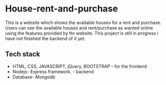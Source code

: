 # House-rent-and-purchase

This is a website which shows the available houses for a rent and purchase. Users can see the available houses and rent/purchase as wanted online using the features provided 
by thr website. This project is still in progress i have not finished the backend of it yet.

## Tech stack 
  - HTML, CSS, JAVASCRIPT, jQuery, BOOTSTRAP - for the frontend
  - Nodejs- Express framework. - backend
  - Database- Mongodb


















